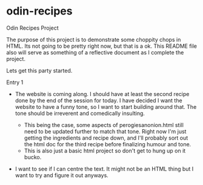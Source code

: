 # odin-recipes
Odin Recipes Project

The purpose of this project is to demonstrate some choppity chops in HTML. Its not going to be pretty right now, but that is a ok. This README file also will serve as 
something of a reflective document as I complete the project. 

Lets get this party started. 

Entry 1
- The website is coming along. I should have at least the second recipe done by the end of the session for today. I have decided I want the website to have a funny tone, so I want to start building around that. The tone should be irreverent and comedically insulting. 
    - This being the case, some aspects of perogiesanonion.html still need to be updated further to match that tone. Right now I'm just getting the ingredients and recipe down, and I'll probably sort out the html doc for the third recipe before finalizing humour and tone.
    - This is also just a basic html project so don't get to hung up on it bucko. 

- I want to see if I can centre the text. It might not be an HTML thing but I want to try and figure it out anyways. 
